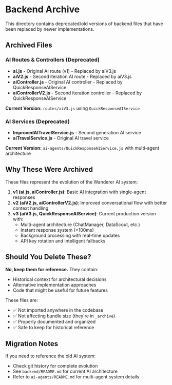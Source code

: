 # Backend Archive

This directory contains deprecated/old versions of backend files that have been replaced by newer implementations.

## Archived Files

### AI Routes & Controllers (Deprecated)
- **ai.js** - Original AI route (v1) - Replaced by aiV3.js
- **aiV2.js** - Second iteration AI route - Replaced by aiV3.js
- **aiController.js** - Original AI controller - Replaced by QuickResponseAIService
- **aiControllerV2.js** - Second iteration controller - Replaced by QuickResponseAIService

**Current Version:** `routes/aiV3.js` using `QuickResponseAIService`

### AI Services (Deprecated)
- **ImprovedAITravelService.js** - Second generation AI service
- **aiTravelService.js** - Original AI travel service

**Current Version:** `ai-agents/QuickResponseAIService.js` with multi-agent architecture

## Why These Were Archived

These files represent the evolution of the Wanderer AI system:

1. **v1 (ai.js, aiController.js)**: Basic AI integration with single-agent responses
2. **v2 (aiV2.js, aiControllerV2.js)**: Improved conversational flow with better context handling
3. **v3 (aiV3.js, QuickResponseAIService)**: Current production version with:
   - Multi-agent architecture (ChatManager, DataScout, etc.)
   - Instant response system (<100ms)
   - Background processing with real-time updates
   - API key rotation and intelligent fallbacks

## Should You Delete These?

**No, keep them for reference.** They contain:
- Historical context for architectural decisions
- Alternative implementation approaches
- Code that might be useful for future features

These files are:
- ✅ Not imported anywhere in the codebase
- ✅ Not affecting bundle size (they're in `_archive`)
- ✅ Properly documented and organized
- ✅ Safe to keep for historical reference

## Migration Notes

If you need to reference the old AI system:
- Check git history for complete evolution
- See `backend/README.md` for current AI architecture
- Refer to `ai-agents/README.md` for multi-agent system details
